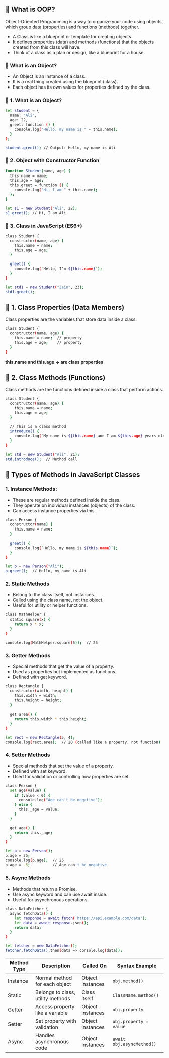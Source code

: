 

## 🔹 What is OOP?
Object-Oriented Programming is a way to organize your code using objects, which group data (properties) and functions (methods) together.

* A Class is like a blueprint or template for creating objects.
* It defines properties (data) and methods (functions) that the objects created from this class will have.
* Think of a class as a plan or design, like a blueprint for a house.


### 📘 What is an Object?

* An Object is an instance of a class.
* It is a real thing created using the blueprint (class).
* Each object has its own values for properties defined by the class.


### 🔸 1. What is an Object?
```bash
let student = {
  name: "Ali",
  age: 22,
  greet: function () {
    console.log("Hello, my name is " + this.name);
  }
};

student.greet(); // Output: Hello, my name is Ali

```

### 🔸 2. Object with Constructor Function

```bash
function Student(name, age) {
  this.name = name;
  this.age = age;
  this.greet = function () {
    console.log("Hi, I am " + this.name);
  };
}

let s1 = new Student("Ali", 22);
s1.greet(); // Hi, I am Ali

```

### 🔸 3. Class in JavaScript (ES6+)

```bash
class Student {
  constructor(name, age) {
    this.name = name;
    this.age = age;
  }

  greet() {
    console.log(`Hello, I’m ${this.name}`);
  }
}

let std1 = new Student("Zain", 23);
std1.greet();

```

## 📘 1. Class Properties (Data Members)
Class properties are the variables that store data inside a class.

```bash
class Student {
  constructor(name, age) {
    this.name = name;  // property
    this.age = age;    // property
  }
}

```
**this.name and this.age → are class properties**


## 📘 2. Class Methods (Functions)
Class methods are the functions defined inside a class that perform actions.

```bash
class Student {
  constructor(name, age) {
    this.name = name;
    this.age = age;
  }

  // This is a class method
  introduce() {
    console.log(`My name is ${this.name} and I am ${this.age} years old.`);
  }
}

let std = new Student("Ali", 21);
std.introduce();  // Method call

```



## 🔹 Types of Methods in JavaScript Classes

### 1. Instance Methods:

* These are regular methods defined inside the class.
* They operate on individual instances (objects) of the class.
* Can access instance properties via this.

```bash
class Person {
  constructor(name) {
    this.name = name;
  }
  
  greet() {
    console.log(`Hello, my name is ${this.name}`);
  }
}

let p = new Person("Ali");
p.greet();  // Hello, my name is Ali


```

### 2. Static Methods

* Belong to the class itself, not instances.
* Called using the class name, not the object.
* Useful for utility or helper functions.

```bash
class MathHelper {
  static square(x) {
    return x * x;
  }
}

console.log(MathHelper.square(5));  // 25

```

### 3. Getter Methods

* Special methods that get the value of a property.
* Used as properties but implemented as functions.
* Defined with get keyword.

```bash
class Rectangle {
  constructor(width, height) {
    this.width = width;
    this.height = height;
  }
  
  get area() {
    return this.width * this.height;
  }
}

let rect = new Rectangle(5, 4);
console.log(rect.area);  // 20 (called like a property, not function)

```

### 4. Setter Methods

* Special methods that set the value of a property.
* Defined with set keyword.
* Used for validation or controlling how properties are set.

```bash
class Person {
  set age(value) {
    if (value < 0) {
      console.log("Age can't be negative");
    } else {
      this._age = value;
    }
  }
  
  get age() {
    return this._age;
  }
}

let p = new Person();
p.age = 25;
console.log(p.age);  // 25
p.age = -5;          // Age can't be negative

```

### 5. Async Methods

* Methods that return a Promise.
* Use async keyword and can use await inside.
* Useful for asynchronous operations.

```bash
class DataFetcher {
  async fetchData() {
    let response = await fetch('https://api.example.com/data');
    let data = await response.json();
    return data;
  }
}

let fetcher = new DataFetcher();
fetcher.fetchData().then(data => console.log(data));
```

| Method Type | Description                       | Called On        | Syntax Example            |
| ----------- | --------------------------------- | ---------------- | ------------------------- |
| Instance    | Normal method for each object     | Object instances | `obj.method()`            |
| Static      | Belongs to class, utility methods | Class itself     | `ClassName.method()`      |
| Getter      | Access property like a variable   | Object instances | `obj.property`            |
| Setter      | Set property with validation      | Object instances | `obj.property = value`    |
| Async       | Handles asynchronous code         | Object instances | `await obj.asyncMethod()` |


